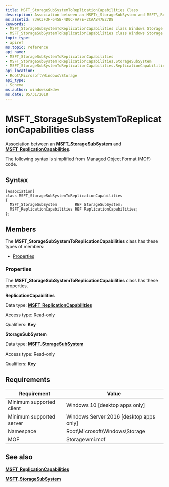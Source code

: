 ```yaml
---
title: MSFT_StorageSubSystemToReplicationCapabilities Class
description: Association between an MSFT\_StorageSubSystem and MSFT\_ReplicationCapabilities.
ms.assetid: 73AC3F3F-645B-4D0C-AA7E-2CAAB47E27D8
keywords:
- MSFT_StorageSubSystemToReplicationCapabilities class Windows Storage Management API
- MSFT_StorageSubSystemToReplicationCapabilities class Windows Storage Management API , described
topic_type:
- apiref
ms.topic: reference
api_name:
- MSFT_StorageSubSystemToReplicationCapabilities
- MSFT_StorageSubSystemToReplicationCapabilities.StorageSubSystem
- MSFT_StorageSubSystemToReplicationCapabilities.ReplicationCapabilities
api_location:
- Root\Microsoft\Windows\Storage
api_type:
- Schema
ms.author: windowssdkdev
ms.date: 05/31/2018
---
```


# MSFT\_StorageSubSystemToReplicationCapabilities class

Association between an [**MSFT\_StorageSubSystem**](msft-storagesubsystem.md) and [**MSFT\_ReplicationCapabilities**](msft-replicationcapabilities.md).

The following syntax is simplified from Managed Object Format (MOF) code.

## Syntax

``` syntax
[Association]
class MSFT_StorageSubSystemToReplicationCapabilities
{
  MSFT_StorageSubSystem        REF StorageSubSystem;
  MSFT_ReplicationCapabilities REF ReplicationCapabilities;
};
```

## Members

The **MSFT\_StorageSubSystemToReplicationCapabilities** class has these types of members:

-   [Properties](#properties)

### Properties

The **MSFT\_StorageSubSystemToReplicationCapabilities** class has these properties.

 

**ReplicationCapabilities**
   

Data type: **[**MSFT\_ReplicationCapabilities**](msft-replicationcapabilities.md)**
 

Access type: Read-only
 

Qualifiers: **Key**
 

 

**StorageSubSystem**
   

Data type: **[**MSFT\_StorageSubSystem**](msft-storagesubsystem.md)**
 

Access type: Read-only
 

Qualifiers: **Key**
 

 

## Requirements



| Requirement | Value |
|-------------------------------------|-------------------------------------------------------------------------------------------|
| Minimum supported client | Windows 10 \[desktop apps only\]                                               |
| Minimum supported server | Windows Server 2016 \[desktop apps only\]                                      |
| Namespace                | Root\\Microsoft\\Windows\\Storage                                              |
| MOF                      |  Storagewmi.mof  |



## See also

 

[**MSFT\_ReplicationCapabilities**](msft-replicationcapabilities.md)
 

[**MSFT\_StorageSubSystem**](msft-storagesubsystem.md)
 

 

 





